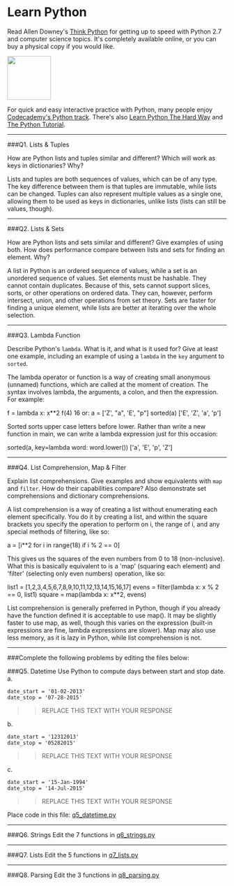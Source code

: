 # Learn Python

Read Allen Downey's [Think Python](http://www.greenteapress.com/thinkpython/) for getting up to speed with Python 2.7 and computer science topics. It's completely available online, or you can buy a physical copy if you would like.

<a href="http://www.greenteapress.com/thinkpython/"><img src="img/think_python.png" style="width: 100px;" target="_blank"></a>

For quick and easy interactive practice with Python, many people enjoy [Codecademy's Python track](http://www.codecademy.com/en/tracks/python). There's also [Learn Python The Hard Way](http://learnpythonthehardway.org/book/) and [The Python Tutorial](https://docs.python.org/2/tutorial/).

---

###Q1. Lists &amp; Tuples

How are Python lists and tuples similar and different? Which will work as keys in dictionaries? Why?

Lists and tuples are both sequences of values, which can be of any type.  The key difference between them is that tuples are immutable, while lists can be changed.  Tuples can also represent multiple values as a single one, allowing them to be used as keys in dictionaries, unlike lists (lists can still be values, though).

---

###Q2. Lists &amp; Sets

How are Python lists and sets similar and different? Give examples of using both. How does performance compare between lists and sets for finding an element. Why?

A list in Python is an ordered sequence of values, while a set is an unordered sequence of values.  Set elements must be hashable.  They cannot contain duplicates.  Because of this, sets cannot support slices, sorts, or other operations on ordered data.  They can, however, perform intersect, union, and other operations from set theory.  Sets are faster for finding a unique element, while lists are better at iterating over the whole selection.

---

###Q3. Lambda Function

Describe Python's `lambda`. What is it, and what is it used for? Give at least one example, including an example of using a `lambda` in the `key` argument to `sorted`.

The lambda operator or function is a way of creating small anonymous (unnamed) functions, which are called at the moment of creation.  The syntax involves lambda, the arguments, a colon, and then the expression.  For example:

f = lambda x: x**2
	f(4)
		16
or:
a = ['Z', "a", 'E', "p"]
sorted(a)
['E', 'Z', 'a', 'p']

Sorted sorts upper case letters before lower.  Rather than write a new function in main, we can write a lambda expression just for this occasion:

sorted(a, key=lambda word: word.lower())
['a', 'E', 'p', 'Z']

---

###Q4. List Comprehension, Map &amp; Filter

Explain list comprehensions. Give examples and show equivalents with `map` and `filter`. How do their capabilities compare? Also demonstrate set comprehensions and dictionary comprehensions.

A list comprehension is a way of creating a list without enumerating each element specifically.  You do it by creating a list, and within the square brackets you specify the operation to perform on i, the range of i, and any special methods of filtering, like so:

a = [i**2 for i in range(18) if i % 2 == 0]

This gives us the squares of the even numbers from 0 to 18 (non-inclusive).  What this is basically equivalent to is a 'map' (squaring each element) and 'filter' (selecting only even numbers) operation, like so:

list1 = [1,2,3,4,5,6,7,8,9,10,11,12,13,14,15,16,17]
evens = filter(lambda x: x % 2 == 0, list1)
square = map(lambda x: x**2, evens)


List comprehension is generally preferred in Python, though if you already have the function defined it is acceptable to use map().  It may be slightly faster to use map, as well, though this varies on the expression (built-in expressions are fine, lambda expressions are slower).  Map may also use less memory, as it is lazy in Python, while list comprehension is not.

---

###Complete the following problems by editing the files below:

###Q5. Datetime
Use Python to compute days between start and stop date.   
a.  

```
date_start = '01-02-2013'    
date_stop = '07-28-2015'
```

>> REPLACE THIS TEXT WITH YOUR RESPONSE

b.  
```
date_start = '12312013'  
date_stop = '05282015'  
```

>> REPLACE THIS TEXT WITH YOUR RESPONSE

c.  
```
date_start = '15-Jan-1994'      
date_stop = '14-Jul-2015'  
```

>> REPLACE THIS TEXT WITH YOUR RESPONSE  

Place code in this file: [q5_datetime.py](python/q5_datetime.py)

---

###Q6. Strings
Edit the 7 functions in [q6_strings.py](python/q6_strings.py)

---

###Q7. Lists
Edit the 5 functions in [q7_lists.py](python/q7_lists.py)

---

###Q8. Parsing
Edit the 3 functions in [q8_parsing.py](python/q8_parsing.py)





